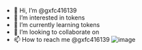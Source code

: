 - 👋 Hi, I’m @gxfc416139
- 👀 I’m interested in tokens
- 🌱 I’m currently learning tokens
- 💞️ I’m looking to collaborate on
- 📫 How to reach me @gxfc416139
![image](https://github.com/gxfc416139/gxfc416139/assets/140930112/476c949a-85e5-4063-97e1-1b1fab9ccd49)


<!---
gxfc416139/gxfc416139 is a ✨ special ✨ repository because its `README.md` (this file) appears on your GitHub profile.
You can click the Preview link to take a look at your changes.
--->
